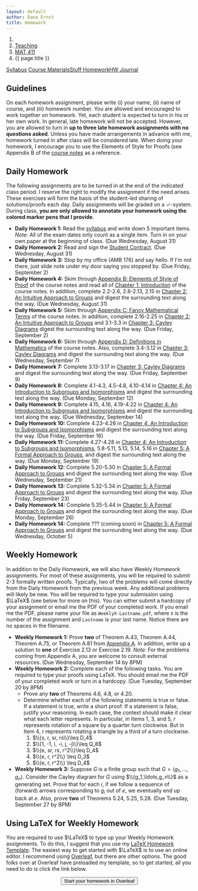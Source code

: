 ```yaml
---
layout: default
author: Dana Ernst
title: Homework
---
```


<ol class="breadcrumb">
  <li><a href="/"><i class="fa fa-home"></i></a></li>
  <li><a href="/teaching/">Teaching</a></li>
  <li><a href="/teaching/mat411f16">MAT 411</a></li>
  <li class="active">{{ page.title }}</li>
</ol>

<div class="row">
<div class="col-xs-12">
<div class="btn-group btn-group-justified">
<a class="btn btn-default btn-success" href="{{site.baseurl}}/teaching/mat411f16/syllabus/">Syllabus</a>
<a class="btn btn-default btn-primary" href="{{site.baseurl}}/teaching/mat411f16/materials/">
<span class="hidden-xs">Course Materials</span><span class="visible-xs">Stuff</span>
</a>
<a class="btn btn-default btn-warning" href="{{site.baseurl}}/teaching/mat411f16/homework/">
<span class="hidden-xs">Homework</span><span class="visible-xs">HW</span>
</a>
<a class="btn btn-default btn-info" href="{{site.baseurl}}/teaching/mat411f16/journal/">Journal</a>
</div>
</div>
</div>

## Guidelines ##
On each homework assignment, please write (i) your name, (ii) name of course, and (iii) homework number. You are allowed and encouraged to work together on homework. Yet, each student is expected to turn in his or her own work. In general, late homework will not be accepted. However, you are allowed to turn in **up to three late homework assignments with no questions asked**. Unless you have made arrangements in advance with me, homework turned in after class will be considered late. When doing your homework, I encourage you to use the Elements of Style for Proofs (see Appendix B of the [course notes]({{site.baseurl}}/teaching/mat411f16/materials/) as a reference.

## Daily Homework ##
The following assignments are to be turned in at the end of the indicated class period.  I reserve the right to modify the assignment if the need arises.  These exercises will form the basis of the student-led sharing of solutions/proofs each day.  Daily assignments will be graded on a $\checkmark$-system.  During class, **you are only allowed to annotate your homework using the colored marker pens that I provide**.

- **Daily Homework 1:** Read the [syllabus]({{site.baseurl}}/teaching/mat411f16/syllabus/) and write down 5 important items.  *Note:*  All of the exam dates only count as a single item.  Turn in on your own paper at the beginning of class. (Due Wednesday, August 31)
- **Daily Homework 2:** Read and sign the [Student Contract]({{site.baseurl}}/teaching/StudentContract.pdf). (Due Wednesday, August 31)
- **Daily Homework 3:** Stop by my office (AMB 176) and say hello. If I'm not there, just slide note under my door saying you stopped by. (Due Friday, September 2)
- **Daily Homework 4:** Skim through [Appendix B: Elements of Style of Proof]({{site.baseurl}}/teaching/mat411f16/ElementsOfStyle.pdf) of the course notes and read all of [Chapter 1: Introduction]({{site.baseurl}}/teaching/mat411f16/Introduction.pdf) of the course notes.  In addition, complete 2.2-2.6, 2.8-2.13, 2.15 in [Chapter 2: An Intuitive Approach to Groups]({{site.baseurl}}/teaching/mat411f16/IntuitiveGroups.pdf) and digest the surrounding text along the way. (Due Wednesday, August 31)
- **Daily Homework 5:** Skim through [Appendix C: Fancy Mathematical Terms]({{site.baseurl}}/teaching/mat411f16/FancyMathematicalTerms.pdf) of the course notes. In addition, complete 2.16-2.25 in [Chapter 2: An Intuitive Approach to Groups]({{site.baseurl}}/teaching/mat411f16/IntuitiveGroups.pdf) and 3.1-3.3 in [Chapter 3: Cayley Diagrams]({{site.baseurl}}/teaching/mat411f16/CayleyDiagrams.pdf) digest the surrounding text along the way. (Due Friday, September 2)
- **Daily Homework 6:** Skim through [Appendix D: Definitions in Mathematics]({{site.baseurl}}/teaching/mat411f16/Definitions.pdf) of the course notes. Also, complete 3.4-3.12 in [Chapter 3: Cayley Diagrams]({{site.baseurl}}/teaching/mat411f16/CayleyDiagrams.pdf) and digest the surrounding text along the way. (Due Wednesday, September 7)
- **Daily Homework 7:** Complete 3.13-3.17 in [Chapter 3: Cayley Diagrams]({{site.baseurl}}/teaching/mat411f16/CayleyDiagrams.pdf) and digest the surrounding text along the way. (Due Friday, September 9)
- **Daily Homework 8:** Complete 4.1-4.3, 4.5-4.8, 4.10-4.14 in [Chapter 4: An Introduction to Subgroups and Isomorphisms]({{site.baseurl}}/teaching/mat411f16/IntroSubgroupsIsomorphisms.pdf) and digest the surrounding text along the way. (Due Monday, September 12)
- **Daily Homework 9:** Complete 4.15, 4.16, 4.19-4.22 in [Chapter 4: An Introduction to Subgroups and Isomorphisms]({{site.baseurl}}/teaching/mat411f16/IntroSubgroupsIsomorphisms.pdf) and digest the surrounding text along the way. (Due Wednesday, September 14)
- **Daily Homework 10:** Complete 4.23-4.26 in [Chapter 4: An Introduction to Subgroups and Isomorphisms]({{site.baseurl}}/teaching/mat411f16/IntroSubgroupsIsomorphisms.pdf) and digest the surrounding text along the way. (Due Friday, September 16)
- **Daily Homework 11:** Complete 4.27-4.28 in [Chapter 4: An Introduction to Subgroups and Isomorphisms]({{site.baseurl}}/teaching/mat411f16/IntroSubgroupsIsomorphisms.pdf), 5.8-5.11, 5.13, 5.14, 5.16 in [Chapter 5: A Formal Approach to Groups]({{site.baseurl}}/teaching/mat411f16/FormalGroups.pdf), and digest the surrounding text along the way. (Due Monday, September 19)
- **Daily Homework 12:** Complete 5.20-5.30 in [Chapter 5: A Formal Approach to Groups]({{site.baseurl}}/teaching/mat411f16/FormalGroups.pdf) and digest the surrounding text along the way. (Due Wednesday, September 21)
- **Daily Homework 13:** Complete 5.32-5.34 in [Chapter 5: A Formal Approach to Groups]({{site.baseurl}}/teaching/mat411f16/FormalGroups.pdf) and digest the surrounding text along the way. (Due Friday, September 23)
- **Daily Homework 14:** Complete 5.35-5.44 in [Chapter 5: A Formal Approach to Groups]({{site.baseurl}}/teaching/mat411f16/FormalGroups.pdf) and digest the surrounding text along the way. (Due Monday, September 26)
- **Daily Homework 14:** Complete ??? (coming soon) in [Chapter 5: A Formal Approach to Groups]({{site.baseurl}}/teaching/mat411f16/FormalGroups.pdf) and digest the surrounding text along the way. (Due Wednesday, October 5)

<!-- - **Daily Homework 4:** Read [Chapter 1: Introduction]({{site.baseurl}}/teaching/mat411f16/Introduction.pdf) of the course notes.  In addition, complete 2.2-2.6, 2.8-2.12 in [Chapter 2: An Intuitive Approach to Groups]({{site.baseurl}}/teaching/mat411f16/IntuitiveGroups.pdf) and digest the surrounding text along the way. (Due Friday, January 22)
- **Daily Homework 5:** Skim through [Appendix B: Elements of Style of Proof]({{site.baseurl}}/teaching/mat411f16/ElementsOfStyle.pdf) of the course notes.  In addition, complete 2.13, 2.15-2.25 in [Chapter 2: An Intuitive Approach to Groups]({{site.baseurl}}/teaching/mat411f16/IntuitiveGroups.pdf) and digest the surrounding text along the way. (Due Monday, January 25)
- **Daily Homework 6:** Skim through [Appendix C: Fancy Mathematical Terms]({{site.baseurl}}/teaching/mat411f16/FancyMathematicalTerms.pdf) of the course notes.  In addition, complete 3.1-3.10 in [Chapter 3: Cayley Diagrams]({{site.baseurl}}/teaching/mat411f16/CayleyDiagrams.pdf) and digest the surrounding text along the way. (Due Wednesday, January 27)
- **Daily Homework 7:** Skim through [Appendix D: Definitions in Mathematics]({{site.baseurl}}/teaching/mat411f16/Definitions.pdf) of the course notes.  In addition, complete 3.11-3.12 in [Chapter 3: Cayley Diagrams]({{site.baseurl}}/teaching/mat411f16/CayleyDiagrams.pdf) and digest the surrounding text along the way. (Due Friday, January 29)
- **Daily Homework 8:** Complete 3.13-3.17 in [Chapter 3: Cayley Diagrams]({{site.baseurl}}/teaching/mat411f16/CayleyDiagrams.pdf) and digest the surrounding text along the way. (Due Monday, February 1)
- **Daily Homework 9:** Complete 4.1-4.3, 4.5-4.8, 4.10-4.15 in [Chapter 4: An Introduction to Subgroups and Isomorphisms]({{site.baseurl}}/teaching/mat411f16/IntroSubgroupsIsomorphisms.pdf) and digest the surrounding text along the way. Recall that when you encounter a theorem, your job is to prove it. (Due Wednesday, February 3)
- **Daily Homework 10:** Complete 4.16, 4.19-4.28 in [Chapter 4: An Introduction to Subgroups and Isomorphisms]({{site.baseurl}}/teaching/mat411f16/IntroSubgroupsIsomorphisms.pdf) and digest the surrounding text along the way. (Due Friday, February 5)
- **Daily Homework 11:** Complete 5.8-5.11, 5.13, 5.14, 5.16, 5.17 in [Chapter 5: A Formal Approach to Groups]({{site.baseurl}}/teaching/mat411f16/FormalGroups.pdf) and digest the surrounding text along the way. (Due Monday, February 8)
- **Daily Homework 12:** Complete 5.20-5.27 in [Chapter 5: A Formal Approach to Groups]({{site.baseurl}}/teaching/mat411f16/FormalGroups.pdf) and digest the surrounding text along the way. (Due Wednesday, February 10)
- **Daily Homework 13:** Complete 5.28-5.30 in [Chapter 5: A Formal Approach to Groups]({{site.baseurl}}/teaching/mat411f16/FormalGroups.pdf) and digest the surrounding text along the way. (Due Friday, February 12)
- **Daily Homework 14:** Complete 5.32-5.41 in [Chapter 5: A Formal Approach to Groups]({{site.baseurl}}/teaching/mat411f16/FormalGroups.pdf) and digest the surrounding text along the way. (Due Monday, February 15)

- **Daily Homework 15:** Complete 5.56(d), 5.61, 5.63, 5.64, 5.66, 5.67, 5.68  in [Chapter 5: A Formal Approach to Groups]({{site.baseurl}}/teaching/mat411f16/FormalGroups.pdf) and digest the surrounding text along the way. (Due Friday, February 26)
- **Daily Homework 16:** Complete 5.69-5.77 in [Chapter 5: A Formal Approach to Groups]({{site.baseurl}}/teaching/mat411f16/FormalGroups.pdf) and digest the surrounding text along the way. (Due Monday, February 29)
- **Daily Homework 17:** Complete 5.78, 5.80-5.88 in [Chapter 5: A Formal Approach to Groups]({{site.baseurl}}/teaching/mat411f16/FormalGroups.pdf) and digest the surrounding text along the way. (Due Wednesday, March 2)
- **Daily Homework 18:** Complete 5.89-5.91 in [Chapter 5: A Formal Approach to Groups]({{site.baseurl}}/teaching/mat411f16/FormalGroups.pdf) and digest the surrounding text along the way. (Due Friday, March 4)
- **Daily Homework 19:** Complete 6.1, 6.3-6.11 in [Chapter 6: Families of Groups]({{site.baseurl}}/teaching/mat411f16/Families.pdf) and digest the surrounding text along the way. (Due Monday, March 7)
- **Daily Homework 20:** Complete 6.13-6.20 in [Chapter 6: Families of Groups]({{site.baseurl}}/teaching/mat411f16/Families.pdf) and digest the surrounding text along the way. (Due Wednesday, March 9)
- **Daily Homework 21:** Complete 6.21-6.24, 6.26-6.31 in [Chapter 6: Families of Groups]({{site.baseurl}}/teaching/mat411f16/Families.pdf) and digest the surrounding text along the way. (Due Friday, March 11)
- **Daily Homework 22:** Complete 6.37-6.48 in [Chapter 6: Families of Groups]({{site.baseurl}}/teaching/mat411f16/Families.pdf) and digest the surrounding text along the way. (Due Wednesday, March 23)
- **Daily Homework 23:** Complete 6.50-6.54 in [Chapter 6: Families of Groups]({{site.baseurl}}/teaching/mat411f16/Families.pdf) and digest the surrounding text along the way. (Due Friday, March 25)
- **Daily Homework 24:** Complete 6.56, 6.57, 6.59-6.66 in [Chapter 6: Families of Groups]({{site.baseurl}}/teaching/mat411f16/Families.pdf) and digest the surrounding text along the way. (Due Monday, March 28)
- **Daily Homework 25:** Complete 6.67, 6.80-6.88 in [Chapter 6: Families of Groups]({{site.baseurl}}/teaching/mat411f16/Families.pdf) and digest the surrounding text along the way. For 6.67, you only need to do the ones that I didn't do in class. (Due Wednesday, April 6)
- **Daily Homework 26:** Complete 6.90-6.92, 6.94-6.96, 6.98, 6.100-6.105 in [Chapter 6: Families of Groups]({{site.baseurl}}/teaching/mat411f16/Families.pdf) and digest the surrounding text along the way. (Due Friday, April 8)
- **Daily Homework 27:** Complete 7.2-7.8, 7.15 in [Chapter 7: Cosets, Lagrange's Theorem, and Normal Subgroups]({{site.baseurl}}/teaching/mat411f16/CosetsLagrangeNormal.pdf) and along the way read through 7.9-7.14 (these should look familiar from the take-home portion of Exam 2). (Due Monday, April 11)
- **Daily Homework 28:** I've fixed part (d) of Theorem 7.8, which I'd like you to try again. In addition, complete 7.18, 7.19, 7.21, 7.22 in [Chapter 7: Cosets, Lagrange's Theorem, and Normal Subgroups]({{site.baseurl}}/teaching/mat411f16/CosetsLagrangeNormal.pdf) and digest the surrounding text along the way. Also, be sure to look at 7.17 (which should look familiar from the take-home portion of Exam 2). (Due Wednesday, April 13)
- **Daily Homework 29:** Complete 7.24-7.31 in [Chapter 7: Cosets, Lagrange's Theorem, and Normal Subgroups]({{site.baseurl}}/teaching/mat411f16/CosetsLagrangeNormal.pdf) and digest the surrounding text along the way. In addition, skim the rest of Chapter 7. (Due Friday, April 15)
- **Daily Homework 30:** Complete 8.6-8.8, 8.10, 8.11, 8.13, 8.15-8.18 in [Chapter 8: Products and Quotients of Groups]({{site.baseurl}}/teaching/mat411f16/ProductsQuotients.pdf) and digest the surrounding text along the way. In addition, read and digest 8.1-8.5, 8.9, 8.12, and 8.14. (Due Monday, April 18)
- **Daily Homework 31:** Complete 8.19-8.22, 8.25 in [Chapter 8: Products and Quotients of Groups]({{site.baseurl}}/teaching/mat411f16/ProductsQuotients.pdf) and digest the surrounding text along the way. (Due Wednesday, April 20)
- **Daily Homework 32:** Complete 9.9, 9.10, 9.14-9.18, 9.21-9.23 in [Chapter 9: Homomorphisms and the Isomorphism Theorems]({{site.baseurl}}/teaching/mat411f16/Homomorphisms.pdf) and digest the surrounding text along the way. (Due Friday, April 29)
- **Daily Homework 33:** Complete 10.6-10.11, 10.15-10.18, 10.20, 10.25, 10.27 in [Chapter 10: An Introduction to Rings]({{site.baseurl}}/teaching/mat411f16/Rings.pdf) and digest the surrounding text along the way. There are a few theorems that I did not assign you to prove.  You should make sure you understand these and you are welcome to use them for later exercises. (Due Monday, May 2)
- **Daily Homework 34:** Complete 10.31, 10.37-10.39, 10.42, 10.44, 10.48, 10.49 in [Chapter 10: An Introduction to Rings]({{site.baseurl}}/teaching/mat411f16/Rings.pdf) and digest the surrounding text along the way. There are a few theorems that I did not assign you to prove.  You should make sure you understand these and you are welcome to use them for later exercises. (Due Wednesday, May 4) -->

## Weekly Homework ##
In addition to the Daily Homework, we will also have Weekly Homework assignments.  For most of these assignments, you will be required to submit 2-3 formally written proofs.  Typically, two of the problems will come directly from the Daily Homework from the previous week.  Any additional problems will likely be new.  You will be required to type your submission using $\LaTeX$ (see below for more on this).  You can either submit a hardcopy of your assignment or email me the PDF of your completed work. If you email me the PDF, please name your file as <code>WeeklyX-Lastname.pdf</code>, where <code>X</code> is the number of the assignment and <code>Lastname</code> is your last name.  Notice there are no spaces in the filename.

- **Weekly Homework 1:** Prove **two** of Theorem A.43, Theorem A.44, Theorem A.75, or Theorem A.81 from [Appendix A]({{site.baseurl}}/teaching/mat411f16/Prerequisites.pdf). In addition, write up a solution to **one** of Exercise 2.13 or Exercise 2.19.  *Note:* For the problems coming from Appendix A, you are welcome to consult external resources. (Due Wednesday, September 14 by 8PM)
- **Weekly Homework 2:** Complete each of the following tasks. You are required to type your proofs using LaTeX.  You should email me the PDF of your completed work or turn in a hardcopy. (Due Tuesday, September 20 by 8PM)
  - Prove any **two** of Theorems 4.6, 4.8, or 4.20.
  - Determine whether each of the following statements is true or false. If a statement is true, write a short proof. If a statement is false, justify your reasoning. In each case, the context should make it clear what each letter represents. In particular, in Items 1, 3, and 5, $r$ represents rotation of a square by a quarter turn clockwise. But in Item 4, $r$ represents rotating a triangle by a third of a turn clockwise.
      1. $\\{s, r, sr, rs\\}\leq D_4$
      2. $\\{1, -1, i, -i, j, -j\\}\leq Q_8$
      3. $\\{e, sr, rs, r^2\\}\leq D_4$
      4. $\\{e, r, r^2\\} \leq D_3$
      5. $\\{e, r, r^2\\} \leq D_4$
- **Weekly Homework 3:** Suppose $G$ is a finite group such that $G=\langle g_1,\ldots, g_n\rangle$.  Consider the Cayley diagram for $G$ using $\\{g_1,\ldots,g_n\\}$ as a generating set.  Prove that for each $i$, if we follow a sequence of (forward) arrows corresponding to $g_i$ out of $e$, we eventually end up back at $e$. Also, prove **two** of Theorems 5.24, 5.25, 5.28.  (Due Tuesday, September 27 by 8PM)

<!-- - **Weekly Homework 1:** Prove **two** of Theorem A.43, Theorem A.44, Theorem A.75, or Theorem A.81 from [Appendix A]({{site.baseurl}}/teaching/mat411f16/Prerequisites.pdf). In addition, write up a solution to **one** of Exercise 2.13 or Exercise 2.19.  *Note:* For the problems coming from Appendix A, you are welcome to consult external resources. (Due Tuesday, February 2 by 8PM)
- **Weekly Homework 2:** Complete each of the following tasks. You are required to type your proofs using LaTeX.  You should email me the PDF of your completed work or turn in a hardcopy. (Due Tuesday, February 9 by 8PM)
  - Prove any **two** of Theorems 4.6, 4.8, or 4.20.
  - Determine whether each of the following statements is true or false. If a statement is true, write a short proof. If a statement is false, justify your reasoning. In each case, the context should make it clear what each letter represents. In particular, in Items 1, 3, and 5, $r$ represents rotation of a square by a quarter turn clockwise. But in Item 4, $r$ represents rotating a triangle by a third of a turn clockwise.
      1. $\\{s, r, sr, rs\\}\leq D_4$
      2. $\\{1, -1, i, -i, j, -j\\}\leq Q_8$
      3. $\\{e, sr, rs, r^2\\}\leq D_4$
      4. $\\{e, r, r^2\\} \leq D_3$
      5. $\\{e, r, r^2\\} \leq D_4$
  - Suppose $G$ is a finite group such that $G=\langle g_1,\ldots, g_n\rangle$.  Consider the Cayley diagram for $G$ using $\\{g_1,\ldots,g_n\\}$ as a generating set.  Prove that for each $i$, if we follow a sequence of (forward) arrows corresponding to $g_i$ out of $e$, we eventually end up back at $e$.
- **Weekly Homework 3:** Prove **two** of Theorems 5.24, 5.25, 5.28. (Due Tuesday, February 16 by 8PM)
- **Weekly Homework 4:** Prove **two** of Theorems 5.63, 5.83, 5.84, 5.86, 5.87, 5.89, 5.90.  In addition, prove that if $\phi:G_1\to G_2$ is a function between two groups that satisfies the homomorphic property (which may or may not be 1-1 or onto), then the set $K=\\{g\in G_1\mid \phi(g)=e_2\\}$ (where $e_2$ is the identity of $G_2$) is a subgroup of $G_1$.  (Due Tuesday, March 8 by 8PM)
- **Weekly Homework 5:** Prove **two** of Theorems 6.7, 6.8(a), 6.8(b), 6.20, 6.21, 6.23.  In addition, prove that if $\phi:G_1\to G_2$ and $K$ are as in Weekly Homework 4, then $\phi$ is 1-1 iff $K=\\{e_1\\}$ (where $e_1$ is the identity of $G_1$).  (Due Tuesday, March 22 by 8PM)
- **Weekly Homework 6:** Prove **two** of Theorems 6.64, 6.71, 6.87 (both parts), 6.92. (Due Tuesday, April 12 by 8PM)
- **Weekly Homework 7:** Prove **two** of Theorems 6.100, 7.18, 7.29, 7.31. (Due Tuesday, April 19 by 8PM) -->

## Using LaTeX for Weekly Homework ##
You are required to use $\LaTeX$ to type up your Weekly Homework assignments.  To do this, I suggest that you use my [LaTeX Homework Template](https://github.com/dcernst/MiscTeachingMaterials/blob/master/HWTemplate.tex).  The easiest way to get started with $\LaTeX$ is to use an online editor.  I recommend using [Overleaf](https://overleaf.com), but there are other options.  The good folks over at Overleaf have preloaded my template, so to get started, all you need to do is click the link below.

<center>
<form action="https://www.writelatex.com/docs" method="POST">
    <input type="hidden" name="template" value="danaernst-weekly_homework_x">
    <input type="submit" class="wl-submit" value="Start your homework in Overleaf">
  </form>
</center>

<br>
